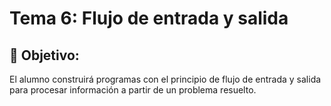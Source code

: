 # Tema 6: Flujo de entrada y salida

## :dart: Objetivo:
El alumno construirá programas con el principio de flujo de entrada y salida para procesar información a
partir de un problema resuelto.
